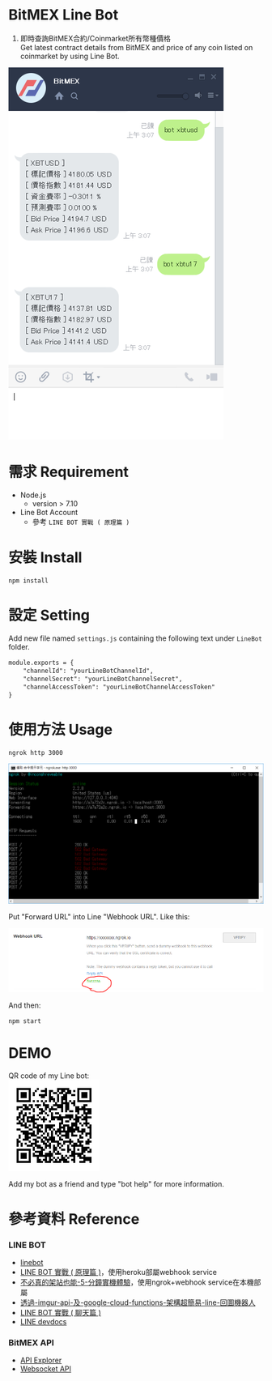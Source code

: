 # BitMEX Line Bot
1. 即時查詢BitMEX合約/Coinmarket所有幣種價格<br/>
Get latest contract details from BitMEX and price of any coin listed on coinmarket by using Line Bot.<br/>

![](./pic/demo)

# 需求 Requirement
* Node.js 
    * version > 7.10
* Line Bot Account 
    * 參考 `LINE BOT 實戰 ( 原理篇 )`

# 安裝 Install
```shell
npm install
```

# 設定 Setting
Add new file named `settings.js` containing the following text under `LineBot` folder.  
```javascript=
module.exports = {
    "channelId": "yourLineBotChannelId",
    "channelSecret": "yourLineBotChannelSecret",
    "channelAccessToken": "yourLineBotChannelAccessToken"
}
```

# 使用方法 Usage

```shell=
ngrok http 3000
```
![](./pic/2-3)

Put "Forward URL" into Line "Webhook URL". Like this:

![](./pic/2-2)

And then:
```shell
npm start
```

# DEMO

QR code of my Line bot:<br/>
![](./pic/0pyMi1TFEu)

Add my bot as a friend and type "bot help" for more information.

# 參考資料 Reference

### LINE BOT
* [linebot](https://github.com/boybundit/linebot)
* [LINE BOT 實戰 ( 原理篇 )](http://www.oxxostudio.tw/articles/201701/line-bot.html)，使用heroku部屬webhook service
* [不必真的架站也能-5-分鐘實機體驗](https://simonhsu.blog/2017/01/25/不必真的架站也能-5-分鐘實機體驗-line-bot-message-api-應用-by-node-js-ngrok/)，使用ngrok+webhook service在本機部屬
* [透過-imgur-api-及-google-cloud-functions-架構超簡易-line-回圖機器人](https://simonhsu.blog/2017/04/06/透過-imgur-api-及-google-cloud-functions-架構超簡易-line-回圖機器人-連圖片流/)
* [LINE BOT 實戰 ( 聊天篇 )](http://www.oxxostudio.tw/articles/201701/line-bot-2.html)
* [LINE devdocs](https://devdocs.line.me/en/#webhook-event-object)
### BitMEX API
* [API Explorer](https://www.bitmex.com/api/explorer/)
* [Websocket API](https://www.bitmex.com/app/wsAPI)
